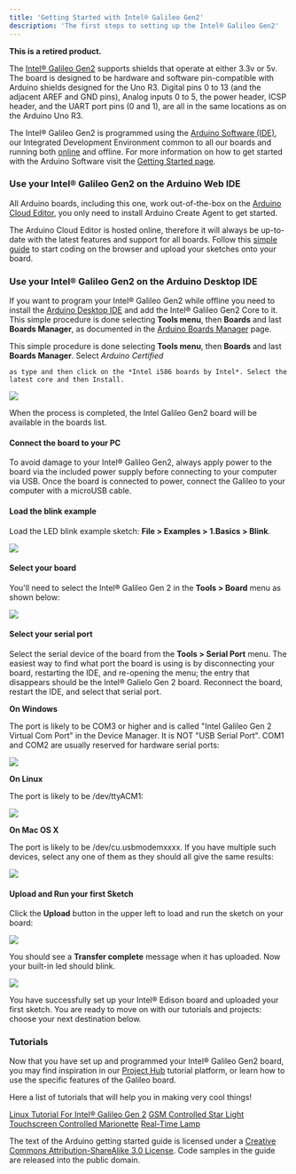 ```yaml
---
title: 'Getting Started with Intel® Galileo Gen2'
description: 'The first steps to setting up the Intel® Galileo Gen2'
---
```


**This is a retired product.**

The [Intel® Galileo Gen2](/retired/getting-started-guides/IntelGalileoGen2) supports shields that operate at either 3.3v or 5v. The board is designed to be hardware and software pin-compatible with Arduino shields designed for the Uno R3. Digital pins 0 to 13 (and the adjacent AREF and GND pins), Analog inputs 0 to 5, the power header, ICSP header, and the UART port pins (0 and 1), are all in the same locations as on the Arduino Uno R3.

The Intel® Galileo Gen2 is programmed using the [Arduino Software (IDE)](https://arduino.cc/en/Main/Software), our Integrated Development Environment common to all our boards and running both [online](https://create.arduino.cc/editor) and offline. For more information on how to get started with the Arduino Software visit the [Getting Started page](https://arduino.cc/en/Guide/HomePage).

### Use your Intel® Galileo Gen2 on the Arduino Web IDE



All Arduino boards, including this one, work out-of-the-box on the [Arduino Cloud Editor](https://create.arduino.cc/editor), you only need to install Arduino Create Agent to get started.

The Arduino Cloud Editor is hosted online, therefore it will always be up-to-date with the latest features and support for all boards. Follow this [simple guide](https://create.arduino.cc/projecthub/Arduino_Genuino/getting-started-with-arduino-web-editor-4b3e4a) to start coding on the browser and upload your sketches onto your board.





### Use your Intel® Galileo Gen2 on the Arduino Desktop IDE

If you want to program your Intel® Galileo Gen2 while offline you need to install the [Arduino Desktop IDE](https://arduino.cc/en/Main/Software) and add the Intel® Galileo Gen2 Core to it. This simple procedure is done selecting **Tools menu**, then **Boards** and last **Boards Manager**, as documented in the [Arduino Boards Manager](https://arduino.cc/en/Guide/Cores) page.

This simple procedure is done selecting **Tools menu**, then **Boards** and last **Boards Manager**. Select _Arduino Certified_

```arduino
as type and then click on the *Intel i586 boards by Intel*. Select the latest core and then Install.
```

![](./assets/GalileoBoardMgr.jpg)

When the process is completed, the Intel Galileo Gen2 board will be available in the boards list.

#### Connect the board to your PC

To avoid damage to your Intel® Galileo Gen2, always apply power to the board via the included power supply
before connecting to your computer via USB. Once the board is connected to power, connect the Galileo to your computer with a microUSB cable.

#### Load the blink example

Load the LED blink example sketch: **File > Examples > 1.Basics > Blink**.

![](./assets/101_LoadBlink.png)

#### Select your board

You'll need to select the Intel® Galileo Gen 2 in the **Tools > Board** menu as shown below:

![](./assets/Galileo_SelBoard.jpg)

#### Select your serial port

Select the serial device of the board from the **Tools > Serial Port** menu. The easiest way to find what port the board is using is by disconnecting your board, restarting the IDE, and re-opening the menu; the entry that disappears should be the Intel® Galielo Gen 2 board. Reconnect the board, restart the IDE, and select that serial port.

**On Windows**

The port is likely to be COM3 or higher and is called "Intel Galileo Gen 2 Virtual Com Port" in the Device Manager. It is NOT "USB Serial Port". COM1 and COM2 are usually reserved for hardware serial ports:

![](./assets/Galileo_SelPort.jpg)

**On Linux**

The port is likely to be /dev/ttyACM1:

![](./assets/GalileoPort.png)

**On Mac OS X**

The port is likely to be /dev/cu.usbmodemxxxx. If you have multiple such devices, select any one of them as they should all give the same results:

![](./assets/Edison_osx_port_select.png)

#### Upload and Run your first Sketch

Click the **Upload** button in the upper left to load and run the sketch on your board:

![](./assets/GalileoUpload.png)

You should see a **Transfer complete** message when it has uploaded. Now your built-in led should blink.

![](./assets/UNO_Upload.png)

You have successfully set up your Intel® Edison board and uploaded your first sketch. You are ready to move on with our tutorials and projects: choose your next destination below.

### Tutorials

Now that you have set up and programmed your Intel® Galileo Gen2 board, you may find inspiration in our [Project Hub](https://create.arduino.cc/projecthub/search?q=galileo) tutorial platform, or learn how to use the specific features of the Galileo board.

Here a list of tutorials that will help you in making very cool things!

[Linux Tutorial For Intel® Galileo Gen 2](https://communities.intel.com/docs/DOC-23764)
[GSM Controlled Star Light](https://communities.intel.com/docs/DOC-23562)
[Touchscreen Controlled Marionette](https://communities.intel.com/docs/DOC-23741)
[Real-Time Lamp](https://communities.intel.com/docs/DOC-23832)

The text of the Arduino getting started guide is licensed under a
[Creative Commons Attribution-ShareAlike 3.0 License](http://creativecommons.org/licenses/by-sa/3.0/). Code samples in the guide are released into the public domain.
